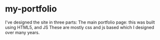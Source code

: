# my-portfolio
I've designed the site in three parts: The main portfolio page: this was built using HTML5, and JS These are mostly css and js based which I designed over many years.
